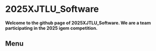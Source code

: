 # 2025XJTLU_Software
**Welcome to the github page of 2025XJTLU_Software. We are a team participating in the 2025 igem competition.**
## Menu

